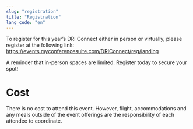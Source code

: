 ```yaml
---
slug: "registration"
title: "Registration"
lang_code: "en"
---
```


To register for this year’s DRI Connect either in person or virtually, please register at the following link: https://events.myconferencesuite.com/DRIConnect/reg/landing

A reminder that in-person spaces are limited. Register today to secure your spot! 

# Cost

There is no cost to attend this event.
However, flight, accommodations and any meals outside of the event
offerings are the responsibility of each attendee to coordinate.
